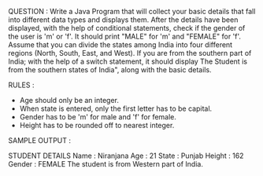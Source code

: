 QUESTION : 
Write a Java Program that will collect your basic details that fall into different data types and displays them.
After the details have been displayed, with the help of conditional statements, check if the gender of the user is 'm' or 'f'. It should print "MALE" for 'm' and "FEMALE" for 'f'.
Assume that you can divide the states among India into four different regions (North, South, East, and West). If you are from the southern part of India; with the help of a switch statement, it should display The Student is from the southern states of India", along with the basic details.

RULES : 
- Age should only be an integer.
- When state is entered, only the first letter has to be capital.
- Gender has to be 'm' for male and 'f' for female.
- Height has to be rounded off to nearest integer.

SAMPLE OUTPUT : 

STUDENT DETAILS
Name : Niranjana
Age : 21
State : Punjab
Height : 162
Gender : FEMALE
The student is from Western part of India.
